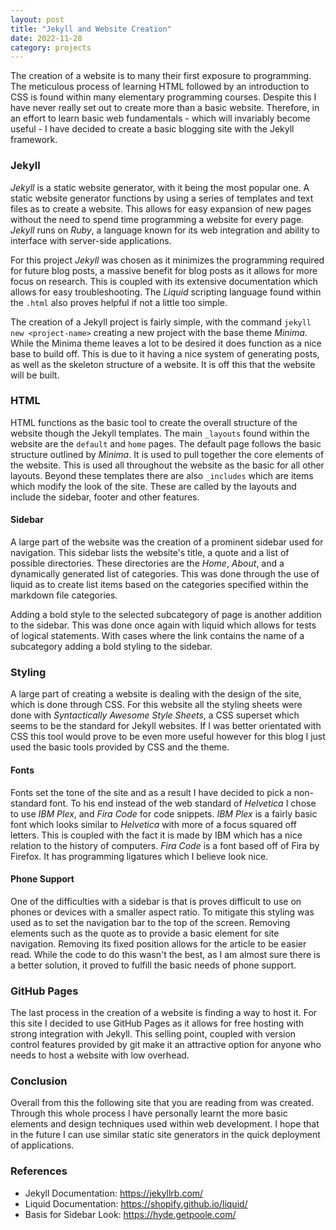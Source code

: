 ```yaml
---
layout: post
title: "Jekyll and Website Creation"
date: 2022-11-28
category: projects
---
```


The creation of a website is to many their first exposure to programming. The meticulous process of learning HTML followed by an introduction to CSS is found within many elementary programming courses. Despite this I have never really set out to create more than a basic website. Therefore, in an effort to learn basic web fundamentals - which will invariably become useful - I have decided to create a basic blogging site with the Jekyll framework.

### Jekyll
*Jekyll* is a static website generator, with it being the most popular one. A static website generator functions by using a series of templates and text files as to create a website. This allows for easy expansion of new pages without the need to spend time programming a website for every page. *Jekyll* runs on *Ruby*, a language known for its web integration and ability to interface with server-side applications.

For this project *Jekyll* was chosen as it minimizes the programming required for future blog posts, a massive benefit for blog posts as it allows for more focus on research. This is coupled with its extensive documentation which allows for easy troubleshooting. The *Liquid* scripting language found within the `.html` also proves helpful if not a little too simple.

The creation of a Jekyll project is fairly simple, with the command `jekyll new <project-name>` creating a new project with the base theme *Minima*. While the Minima theme leaves a lot to be desired it does function as a nice base to build off. This is due to it having a nice system of generating posts, as well as the skeleton structure of a website. It is off this that the website will be built.

### HTML
HTML functions as the basic tool to create the overall structure of the website though the Jekyll templates. The main `_layouts` found within the website are the `default` and `home` pages. The default page follows the basic structure outlined by *Minima*. It is used to pull together the core elements of the website. This is used all throughout the website as the basic for all other layouts. Beyond these templates there are also `_includes` which are items which modify the look of the site. These are called by the layouts and include the sidebar, footer and other features. 

#### Sidebar
A large part of the website was the creation of a prominent sidebar used for navigation. This sidebar lists the website's title, a quote and a list of possible directories. These directories are the *Home*, *About*, and a dynamically generated list of categories. This was done through the use of liquid as to create list items based on the categories specified within the markdown file categories.

Adding a bold style to the selected subcategory of page is another addition to the sidebar. This was done once again with liquid which allows for tests of logical statements. With cases where the link contains the name of a subcategory adding a bold styling to the sidebar.

### Styling
A large part of creating a website is dealing with the design of the site, which is done through CSS. For this website all the styling sheets were done with *Syntactically Awesome Style Sheets*, a CSS superset which seems to be the standard for Jekyll websites. If I was better orientated with CSS this tool would prove to be even more useful however for this blog I just used the basic tools provided by CSS and the theme.

#### Fonts
Fonts set the tone of the site and as a result I have decided to pick a non-standard font. To his end instead of the web standard of *Helvetica* I chose to use *IBM Plex*, and *Fira Code* for code snippets. *IBM Plex* is a fairly basic font which looks similar to *Helvetica* with more of a focus squared off letters. This is coupled with the fact it is made by IBM which has a nice relation to the history of computers. *Fira Code* is a font based off of Fira by Firefox. It has programming ligatures which I believe look nice.

#### Phone Support
One of the difficulties with a sidebar is that is proves difficult to use on phones or devices with a smaller aspect ratio. To mitigate this styling was used as to set the navigation bar to the top of the screen. Removing elements such as the quote as to provide a basic element for site navigation. Removing its fixed position allows for the article to be easier read. While the code to do this wasn't the best, as I am almost sure there is a better solution, it proved to fulfill the basic needs of phone support.

### GitHub Pages
The last process in the creation of a website is finding a way to host it. For this site I decided to use GitHub Pages as it allows for free hosting with strong integration with Jekyll. This selling point, coupled with version control features provided by git make it an attractive option for anyone who needs to host a website with low overhead. 

### Conclusion
Overall from this the following site that you are reading from was created. Through this whole process I have personally learnt the more basic elements and design techniques used within web development. I hope that in the future I can use similar static site generators in the quick deployment of applications.

### References
- Jekyll Documentation: https://jekyllrb.com/
- Liquid Documentation: https://shopify.github.io/liquid/
- Basis for Sidebar Look: https://hyde.getpoole.com/